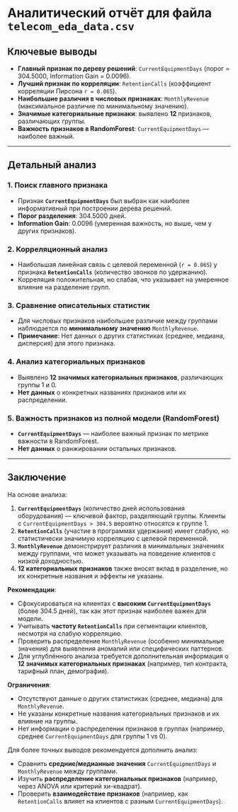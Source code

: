 

# Аналитический отчёт для файла `telecom_eda_data.csv`  

## Ключевые выводы  
- **Главный признак по дереву решений**: `CurrentEquipmentDays` (порог = 304.5000, Information Gain = 0.0096).  
- **Лучший признак по корреляции**: `RetentionCalls` (коэффициент корреляции Пирсона `r = 0.065`).  
- **Наибольшие различия в числовых признаках**: `MonthlyRevenue` (максимальное различие по минимальному значению).  
- **Значимые категориальные признаки**: выявлено **12** признаков, различающих группы.  
- **Важность признаков в RandomForest**: `CurrentEquipmentDays` — наиболее важный.  

---  

## Детальный анализ  

### 1. Поиск главного признака  
- Признак **`CurrentEquipmentDays`** был выбран как наиболее информативный при построении дерева решений.  
- **Порог разделения**: 304.5000 дней.  
- **Information Gain**: 0.0096 (умеренная важность, но выше, чем у других признаков).  

### 2. Корреляционный анализ  
- Наибольшая линейная связь с целевой переменной (`r = 0.065`) у признака **`RetentionCalls`** (количество звонков по удержанию).  
- Корреляция положительная, но слабая, что указывает на умеренное влияние на разделение групп.  

### 3. Сравнение описательных статистик  
- Для числовых признаков наибольшее различие между группами наблюдается по **минимальному значению** `MonthlyRevenue`.  
- **Примечание**: Нет данных о других статистиках (среднее, медиана, дисперсия) для этого признака.  

### 4. Анализ категориальных признаков  
- Выявлено **12 значимых категориальных признаков**, различающих группы 1 и 0.  
- **Нет данных** о конкретных названиях признаков или их распределении.  

### 5. Важность признаков из полной модели (RandomForest)  
- **`CurrentEquipmentDays`** — наиболее важный признак по метрике важности в RandomForest.  
- **Нет данных** о ранжировании остальных признаков.  

---  

## Заключение  
На основе анализа:  
1. **`CurrentEquipmentDays`** (количество дней использования оборудования) — ключевой фактор, разделяющий группы. Клиенты с `CurrentEquipmentDays > 304.5` вероятно относятся к группе 1.  
2. **`RetentionCalls`** (участие в программах удержания) имеет слабую, но статистически значимую корреляцию с целевой переменной.  
3. **`MonthlyRevenue`** демонстрирует различия в минимальных значениях между группами, что может указывать на поведение клиентов с низкой доходностью.  
4. **12 категориальных признаков** также вносят вклад в разделение, но их конкретные названия и эффекты не указаны.  

**Рекомендации**:  
- Сфокусироваться на клиентах с **высоким `CurrentEquipmentDays`** (более 304.5 дней), так как этот признак наиболее важен для модели.  
- Учитывать **частоту `RetentionCalls`** при сегментации клиентов, несмотря на слабую корреляцию.  
- Проверить распределение `MonthlyRevenue` (особенно минимальные значения) для выявления аномалий или специфических паттернов.  
- Для углублённого анализа требуется дополнительная информация о **12 значимых категориальных признаках** (например, тип контракта, тарифный план, демография).  

**Ограничения**:  
- Отсутствуют данные о других статистиках (среднее, медиана) для `MonthlyRevenue`.  
- Не указаны конкретные названия категориальных признаков и их влияние на группы.  
- Нет информации о распределении признаков в группах (например, среднее `CurrentEquipmentDays` для группы 1 vs 0).  

Для более точных выводов рекомендуется дополнить анализ:  
- Сравнить **средние/медианные значения** `CurrentEquipmentDays` и `MonthlyRevenue` между группами.  
- Изучить **распределение категориальных признаков** (например, через ANOVA или критерий хи-квадрат).  
- Проверить **взаимодействие признаков** (например, как `RetentionCalls` влияет на клиентов с разным `CurrentEquipmentDays`).